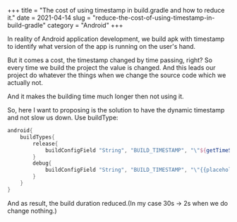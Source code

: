 +++
title = "The cost of using timestamp in build.gradle and how to reduce it."
date = 2021-04-14
slug = "reduce-the-cost-of-using-timestamp-in-build-gradle"
category = "Android"
+++

In reality of Android application development, we build apk with timestamp to identify what version of the app is running on the user's hand.

But it comes a cost, the timestamp changed by time passing, right? So every time we build the project the value is changed. And this leads our project do whatever the things when we change the source code which we actually not. 

And it makes the building time much longer then not using it.

So, here I want to proposing is the solution to have the dynamic timestamp and not slow us down.
Use buildType:

```groovy
android{
    buildTypes{
        release{
            buildConfigField "String", "BUILD_TIMESTAMP", "\"${getTimeStamp()}\"" //getTimeStamp() generates the string by time
        }
        debug{
            buildConfigField "String", "BUILD_TIMESTAMP", "\"{{placeholder}}\""
        }
    }
}
```

And as result, the build duration reduced.(In my case 30s -> 2s when we do change nothing.)

